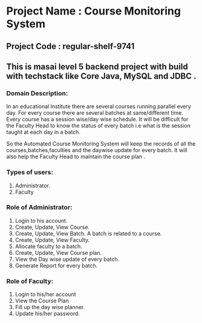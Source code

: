 # Project Name : Course Monitoring System

## Project Code : regular-shelf-9741

## This is masai level 5 backend project with build with techstack like Core Java, MySQL and JDBC . 

### Domain Description:

   In an educational  Institute there are several courses running parallel  every day. For every course there are several batches at same/different time. Every course has a session wise/day wise schedule. It will be difficult for the Faculty Head to know the status of every batch i.e what is the session taught at each day in a batch.
  
   So the Automated Course Monitoring System will keep the records of all the courses,batches,faculties and the daywise update for every batch. It will also help the Faculty Head to maintain the course plan .
   

### Types of users:
1. Administrator.
2. Faculty


### Role of Administrator:

1. Login to his account.
2. Create, Update, View Course.
3. Create, Update, View Batch. A batch is related to a course. 
4. Create, Update, View Faculty.
5. Allocate faculty to a batch.
6. Create, Update, View Course plan.
7. View the Day wise update of every batch.
8. Generate Report for every batch.

### Role of Faculty:

1. Login to his/her account
2. View the Course Plan
3. Fill up the day wise planner.
4. Update his/her password.

